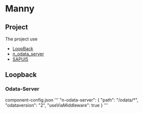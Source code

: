 # Manny

## Project
The project use 
- [LoopBack](http://loopback.io)
- [n_odata_server](https://github.com/htammen/n-odata-server)
- [SAPUI5](https://sapui5.hana.ondemand.com/)

## Loopback 

### Odata-Server
component-config.json
'''
  "n-odata-server": {
    "path": "/odata/*",
    "odataversion": "2",
    "useViaMiddleware": true
  }
'''


